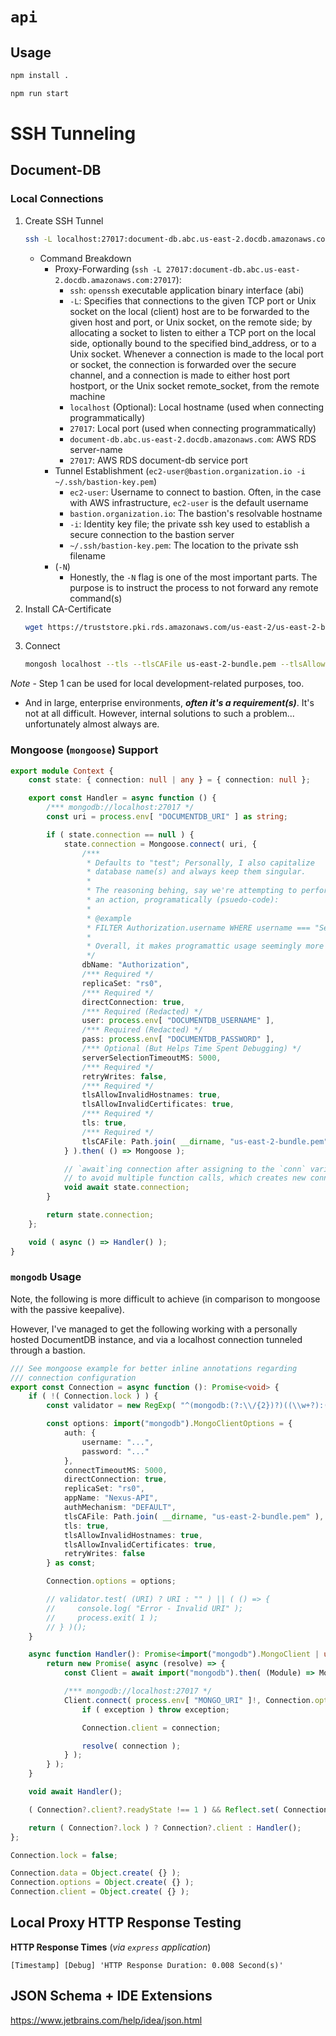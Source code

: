 # `api` #

## Usage ##

```bash
npm install .

npm run start
```

# SSH Tunneling #

## Document-DB ##

### Local Connections ###

1. Create SSH Tunnel
    ```bash
    ssh -L localhost:27017:document-db.abc.us-east-2.docdb.amazonaws.com:27017 ec2-user@bastion.organization.io -i ~/.ssh/bastion-key.pem -N
    ```
    - Command Breakdown
        - Proxy-Forwarding (`ssh -L 27017:document-db.abc.us-east-2.docdb.amazonaws.com:27017`):
            - `ssh`: `openssh` executable application binary interface (abi)
            - `-L`: Specifies that connections to the given TCP port or Unix socket on the local (client) host are to be
              forwarded to the given host and port, or Unix socket, on the remote side; by allocating a socket to listen
              to either a TCP port on the local side,
              optionally bound to the specified bind_address, or to a Unix socket. Whenever a connection is made to the
              local port or socket, the connection is forwarded over the secure channel, and a connection is made to
              either host port hostport, or the Unix socket
              remote_socket, from the remote machine
            - `localhost` (Optional): Local hostname (used when connecting programmatically)
            - `27017`: Local port (used when connecting programmatically)
            - `document-db.abc.us-east-2.docdb.amazonaws.com`: AWS RDS server-name
            - `27017`: AWS RDS document-db service port
        - Tunnel Establishment (`ec2-user@bastion.organization.io -i ~/.ssh/bastion-key.pem`)
            - `ec2-user`: Username to connect to bastion. Often, in the case with AWS infrastructure, `ec2-user` is the
              default username
            - `bastion.organization.io`: The bastion's resolvable hostname
            - `-i`: Identity key file; the private ssh key used to establish a secure connection to the bastion server
            - `~/.ssh/bastion-key.pem`: The location to the private ssh filename
        - (`-N`)
            - Honestly, the `-N` flag is one of the most important parts. The purpose is to instruct the process to not
              forward any remote command(s)
2. Install CA-Certificate
    ```bash
    wget https://truststore.pki.rds.amazonaws.com/us-east-2/us-east-2-bundle.pem
    ```
3. Connect
    ```bash
    mongosh localhost --tls --tlsCAFile us-east-2-bundle.pem --tlsAllowInvalidHostnames
    ```

*Note* - Step 1 can be used for local development-related purposes, too.

- And in large, enterprise environments, ***often it's a requirement(s)***. It's not at all difficult.
  However, internal solutions to such a problem... unfortunately almost always are.

### Mongoose (`mongoose`) Support ###

```typescript
export module Context {
    const state: { connection: null | any } = { connection: null };

    export const Handler = async function () {
        /*** mongodb://localhost:27017 */
        const uri = process.env[ "DOCUMENTDB_URI" ] as string;

        if ( state.connection == null ) {
            state.connection = Mongoose.connect( uri, {
                /***
                 * Defaults to "test"; Personally, I also capitalize
                 * database name(s) and always keep them singular.
                 *
                 * The reasoning behing, say we're attempting to perform
                 * an action, programatically (psuedo-code):
                 *
                 * @example
                 * FILTER Authorization.username WHERE username === "Segmentational";
                 *
                 * Overall, it makes programattic usage seemingly more object-oriented
                 */
                dbName: "Authorization",
                /*** Required */
                replicaSet: "rs0",
                /*** Required */
                directConnection: true,
                /*** Required (Redacted) */
                user: process.env[ "DOCUMENTDB_USERNAME" ],
                /*** Required (Redacted) */
                pass: process.env[ "DOCUMENTDB_PASSWORD" ],
                /*** Optional (But Helps Time Spent Debugging) */
                serverSelectionTimeoutMS: 5000,
                /*** Required */
                retryWrites: false,
                /*** Required */
                tlsAllowInvalidHostnames: true,
                tlsAllowInvalidCertificates: true,
                /*** Required */
                tls: true,
                /*** Required */
                tlsCAFile: Path.join( __dirname, "us-east-2-bundle.pem" )
            } ).then( () => Mongoose );

            // `await`ing connection after assigning to the `conn` variable
            // to avoid multiple function calls, which creates new connections
            void await state.connection;
        }

        return state.connection;
    };

    void ( async () => Handler() );
}
```

### `mongodb` Usage ###

Note, the following is more difficult to achieve (in comparison to mongoose with the passive keepalive).

However, I've managed to get the following working with a personally hosted DocumentDB instance,
and via a localhost connection tunneled through a bastion.

```typescript
/// See mongoose example for better inline annotations regarding
/// connection configuration
export const Connection = async function (): Promise<void> {
    if ( !( Connection.lock ) ) {
        const validator = new RegExp( "^(mongodb:(?:\\/{2})?)((\\w+?):(\\w+?)@|:?@?)(\\S+?):(\\d+)(\\/(\\S+?))?(\\?replicaSet=(\\S+?))?$", "gm" );

        const options: import("mongodb").MongoClientOptions = {
            auth: {
                username: "...",
                password: "..."
            },
            connectTimeoutMS: 5000,
            directConnection: true,
            replicaSet: "rs0",
            appName: "Nexus-API",
            authMechanism: "DEFAULT",
            tlsCAFile: Path.join( __dirname, "us-east-2-bundle.pem" ),
            tls: true,
            tlsAllowInvalidHostnames: true,
            tlsAllowInvalidCertificates: true,
            retryWrites: false
        } as const;

        Connection.options = options;

        // validator.test( (URI) ? URI : "" ) || ( () => {
        //     console.log( "Error - Invalid URI" );
        //     process.exit( 1 );
        // } )();
    }

    async function Handler(): Promise<import("mongodb").MongoClient | undefined> {
        return new Promise( async (resolve) => {
            const Client = await import("mongodb").then( (Module) => Module.MongoClient );

            /*** mongodb://localhost:27017 */
            Client.connect( process.env[ "MONGO_URI" ]!, Connection.options!, (exception, connection) => {
                if ( exception ) throw exception;

                Connection.client = connection;

                resolve( connection );
            } );
        } );
    }

    void await Handler();

    ( Connection?.client?.readyState !== 1 ) && Reflect.set( Connection, "lock", false );

    return ( Connection?.lock ) ? Connection?.client : Handler();
};

Connection.lock = false;

Connection.data = Object.create( {} );
Connection.options = Object.create( {} );
Connection.client = Object.create( {} );
```

## Local Proxy HTTP Response Testing ##

**HTTP Response Times** (*via `express` application*)

```
[Timestamp] [Debug] 'HTTP Response Duration: 0.008 Second(s)'
```

## JSON Schema + IDE Extensions ##

https://www.jetbrains.com/help/idea/json.html
